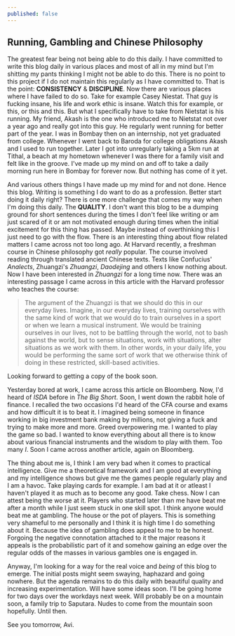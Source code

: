 ```yaml
---
published: false
---
```

## Running, Gambling and Chinese Philosophy

The greatest fear being not being able to do this daily. I have committed to write this blog daily in various places and most of all in my mind but I'm shitting my pants thinking I might not be able to do this. There is no point to this project if I do not maintain this regularly as I have committed to. That is the point: **CONSISTENCY** & **DISCIPLINE**. Now there are various places where I have failed to do so. Take for example Casey Niestat. That guy is fucking insane, his life and work ethic is insane. Watch this for example, or this, or this and this. But what I specifically have to take from Nietstat is his running. My friend, Akash is the one who introduced me to Nietstat not over a year ago and really got into this guy. He regularly went running for better part of the year. I was in Bombay then on an internship, not yet graduated from college. Whenever I went back to Baroda for college obligations Akash and I used to run together. Later I got into unregularly taking a 5km run at Tithal, a beach at my hometown whenever I was there for a family visit and felt like in the groove. I've made up my mind on and off to take a daily morning run here in Bombay for forever now. But nothing has come of it yet. 

And various others things I have made up my mind for and not done. Hence this blog. Writing is something I do want to do as a profession. Better start doing it daily right? There is one more challenge that comes my way when I'm doing this daily. The **QUALITY**. I don't want this blog to be a dumping ground for short sentences during the times I don't feel like writing or am just scared of it or am not motivated enough during times when the initial excitement for this thing has passed. Maybe instead of overthinking this I just need to go with the flow. There is an interesting thing about flow related matters I came across not too long ago. At Harvard recently, a freshman course in Chinese philosophy got _really_ popular. The course involved reading through translated ancient Chinese texts. Texts like Confucius' _Analects_, Zhuangzi's _Zhuangzi_, _Daodejing_ and others I know nothing about. Now I have been interested in _Zhuangzi_ for a long time now. There was an interesting passage I came across in this article with the Harvard professor who teaches the course:

> The argument of the Zhuangzi is that we should do this in our everyday lives. Imagine, in our everyday lives, training ourselves with the same kind of work that we would do to train ourselves in a sport or when we learn a musical instrument. We would be training ourselves in our lives, not to be battling through the world, not to bash against the world, but to sense situations, work with situations, alter situations as we work with them. In other words, in your daily life, you would be performing the same sort of work that we otherwise think of doing in these restricted, skill-based activities.

Looking forward to getting a copy of the book soon.

Yesterday bored at work, I came across this article on Bloomberg. Now, I'd heard of _ISDA_ before in _The Big Short_. Soon, I went down the rabbit hole of finance. I recalled the two occasions I'd heard of the CFA course and exams and how difficult it is to beat it. I imagined being someone in finance working in big investment bank making by millions, not giving a fuck and trying to make more and more. Greed overpowering me. I wanted to play the game so bad. I wanted to know everything about all there is to know about various financial instruments and the wisdom to play with them. Too many _I_. Soon I came across another article, again on Bloomberg.

The thing about me is, I think I am very bad when it comes to practical intelligence. Give me a theoretical framework and I am good at everything and my intelligence shows but give me the games people regularly play and I am a havoc. Take playing cards for example. I am bad at it or atleast I haven't played it as much as to become any good. Take chess. Now I can attest being the worse at it. Players who started later than me have beat me after a month while I just seem stuck in one skill spot. I think anyone would beat me at gambling. The house or the pot of players. This is something very shameful to me personally and I think it is high time I do something about it. Because the idea of gambling does appeal to me to be honest. Forgoing the negative connotation attached to it the major reasons it appeals is the probabilistic part of it and somehow gaining an edge over the regular odds of the masses in various gambles one is engaged in. 

Anyway, I'm looking for a way for the real voice and _being_ of this blog to emerge. The initial posts might seem swaying, haphazard and going nowhere. But the agenda remains to do this daily with beautiful quality and increasing experimentation. Will have some ideas soon. I'll be going home for two days over the workdays next week. Will probably be on a mountain soon, a family trip to Saputara. Nudes to come from the mountain soon hopefully. Until then.

See you tomorrow,
Avi.

